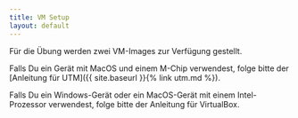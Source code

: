 ```yaml
---
title: VM Setup
layout: default
---
```


Für die Übung werden zwei VM-Images zur Verfügung gestellt.

Falls Du ein Gerät mit MacOS und einem M-Chip verwendest, folge bitte der [Anleitung für UTM]({{ site.baseurl }}{% link utm.md %}).

Falls Du ein Windows-Gerät oder ein MacOS-Gerät mit einem Intel-Prozessor verwendest, folge bitte der Anleitung für VirtualBox.